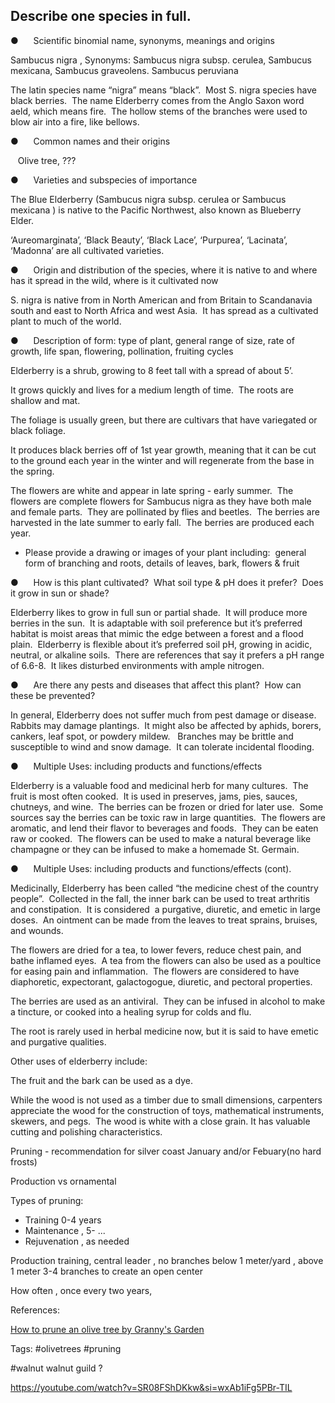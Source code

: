 ##  Describe one species in full.

●      Scientific binomial name, synonyms, meanings and origins

Sambucus nigra , Synonyms: Sambucus nigra subsp. cerulea, Sambucus mexicana, Sambucus graveolens. Sambucus peruviana

The latin species name “nigra” means “black”.  Most S. nigra species have black berries.  The name Elderberry comes from the Anglo Saxon word aeld, which means fire.  The hollow stems of the branches were used to blow air into a fire, like bellows.

●      Common names and their origins

   Olive tree, ???

●      Varieties and subspecies of importance

The Blue Elderberry (Sambucus nigra subsp. cerulea or Sambucus mexicana ) is native to the Pacific Northwest, also known as Blueberry Elder.

‘Aureomarginata’, ‘Black Beauty’, ‘Black Lace’, ‘Purpurea’, ‘Lacinata’, ‘Madonna’ are all cultivated varieties.

  

●      Origin and distribution of the species, where it is native to and where has it spread in the wild, where is it cultivated now

S. nigra is native from in North American and from Britain to Scandanavia south and east to North Africa and west Asia.  It has spread as a cultivated plant to much of the world.

●      Description of form: type of plant, general range of size, rate of growth, life span, flowering, pollination, fruiting cycles

Elderberry is a shrub, growing to 8 feet tall with a spread of about 5’.  

It grows quickly and lives for a medium length of time.  The roots are shallow and mat. 

The foliage is usually green, but there are cultivars that have variegated or black foliage.  

It produces black berries off of 1st year growth, meaning that it can be cut to the ground each year in the winter and will regenerate from the base in the spring.  

The flowers are white and appear in late spring - early summer.  The flowers are complete flowers for Sambucus nigra as they have both male and female parts.  They are pollinated by flies and beetles.  The berries are harvested in the late summer to early fall.  The berries are produced each year.

-   Please provide a drawing or images of your plant including:  general form of branching and roots, details of leaves, bark, flowers & fruit

●      How is this plant cultivated?  What soil type & pH does it prefer?  Does it grow in sun or shade?

Elderberry likes to grow in full sun or partial shade.  It will produce more berries in the sun.  It is adaptable with soil preference but it’s preferred habitat is moist areas that mimic the edge between a forest and a flood plain.  Elderberry is flexible about it’s preferred soil pH, growing in acidic, neutral, or alkaline soils.  There are references that say it prefers a pH range of 6.6-8.  It likes disturbed environments with ample nitrogen. 

●      Are there any pests and diseases that affect this plant?  How can these be prevented?

In general, Elderberry does not suffer much from pest damage or disease.  Rabbits may damage plantings.  It might also be affected by aphids, borers, cankers, leaf spot, or powdery mildew.   Branches may be brittle and susceptible to wind and snow damage.  It can tolerate incidental flooding.

  

●      Multiple Uses: including products and functions/effects

Elderberry is a valuable food and medicinal herb for many cultures.  The fruit is most often cooked.  It is used in preserves, jams, pies, sauces, chutneys, and wine.  The berries can be frozen or dried for later use.  Some sources say the berries can be toxic raw in large quantities.  The flowers are aromatic, and lend their flavor to beverages and foods.  They can be eaten raw or cooked.  The flowers can be used to make a natural beverage like champagne or they can be infused to make a homemade St. Germain.

●      Multiple Uses: including products and functions/effects (cont). 

Medicinally, Elderberry has been called “the medicine chest of the country people”.  Collected in the fall, the inner bark can be used to treat arthritis and constipation.  It is considered  a purgative, diuretic, and emetic in large doses.  An ointment can be made from the leaves to treat sprains, bruises, and wounds.  

The flowers are dried for a tea, to lower fevers, reduce chest pain, and bathe inflamed eyes.  A tea from the flowers can also be used as a poultice for easing pain and inflammation.  The flowers are considered to have diaphoretic, expectorant, galactogogue, diuretic, and pectoral properties.  



The berries are used as an antiviral.  They can be infused in alcohol to make a tincture, or cooked into a healing syrup for colds and flu.  

The root is rarely used in herbal medicine now, but it is said to have emetic and purgative qualities.  

Other uses of elderberry include:

The fruit and the bark can be used as a dye.  

While the wood is not used as a timber due to small dimensions, carpenters appreciate the wood for the construction of toys, mathematical instruments, skewers, and pegs.  The wood is white with a close grain. It has valuable cutting and polishing characteristics.




Pruning - recommendation for silver coast January and/or Febuary(no hard frosts)

Production vs ornamental 

Types of pruning:
 - Training 0-4 years
 - Maintenance , 5- ...
 - Rejuvenation , as needed 

Production training, central leader , no branches below 1 meter/yard , above 1 meter 3-4 branches to create an open center  

How often , once every two years, 

References:

[How to prune an olive tree by Granny's Garden](https://youtu.be/YxpmMP7PJ7E)

Tags:
#olivetrees #pruning 

#walnut walnut guild ?


https://youtube.com/watch?v=SR08FShDKkw&si=wxAb1iFg5PBr-TIL
